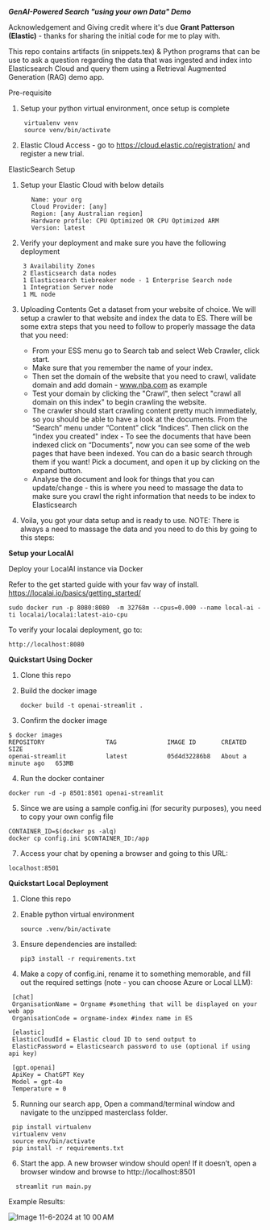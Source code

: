 ***GenAI-Powered Search "using your own Data" Demo***

Acknowledgement and Giving credit where it's due **Grant Patterson (Elastic)** - thanks for sharing the initial code for me to play with.

This repo contains artifacts (in snippets.tex) & Python programs that can be use to ask a question regarding the data that was ingested and index into Elasticsearch Cloud and query them using a Retrieval Augmented Generation (RAG) demo app.

Pre-requisite
1. Setup your python virtual environment, once setup is complete
    ```
     virtualenv venv
     source venv/bin/activate
    ```
3. Elastic Cloud Access - go to https://cloud.elastic.co/registration/ and register a new trial.

ElasticSearch Setup

1. Setup your Elastic Cloud with below details
   ```
      Name: your org 
      Cloud Provider: [any]
      Region: [any Australian region]
      Hardware profile: CPU Optimized OR CPU Optimized ARM
      Version: latest
   ```
2. Verify your deployment and make sure you have the following deployment

  ```
      3 Availability Zones
      2 Elasticsearch data nodes
      1 Elasticsearch tiebreaker node - 1 Enterprise Search node
      1 Integration Server node
      1 ML node
  ```

3. Uploading Contents
   Get a dataset from your website of choice. We will setup a crawler to that website and index the data to ES.
   There will be some extra steps that you need to follow to properly massage the data that you need:
    
   - From your ESS menu go to Search tab and select Web Crawler, click start.
   - Make sure that you remember the name of your index.
   - Then set the domain of the website that you need to crawl, validate domain and add domain - www.nba.com as example
   - Test your domain by clicking the "Crawl", then select "crawl all domain on this index" to begin crawling the website.
   - The crawler should start crawling content pretty much immediately, so you should be able to have a look at the documents. From the “Search” menu under “Content” click “Indices”. Then click on the “index you created" index   - To see the documents that have been indexed click on “Documents”, now you can see some of the web pages that have been indexed. You can do a basic search through them if you want! Pick a document, and open it up by clicking on the expand button.
   - Analyse the document and look for things that you can update/change - this is where you need to massage the data to make sure you crawl the right information that needs to be index to Elasticsearch

4. Voila, you got your data setup and is ready to use.
   NOTE: There is always a need to massage the data and you need to do this by going to this steps:

**Setup your LocalAI**

Deploy your LocalAI instance via Docker

Refer to the get started guide with your fav way of install.
https://localai.io/basics/getting_started/

```sudo docker run -p 8080:8080  -m 32768m --cpus=0.000 --name local-ai -ti localai/localai:latest-aio-cpu```

To verify your localai deployment, go to:

```http://localhost:8080```

    
**Quickstart Using Docker**
1. Clone this repo
2. Build the docker image
   
   ```docker build -t openai-streamlit .```

3. Confirm the docker image

```
$ docker images
REPOSITORY                 TAG              IMAGE ID       CREATED              SIZE
openai-streamlit           latest           05d4d32286b8   About a minute ago   653MB
```
4. Run the docker container

```docker run -d -p 8501:8501 openai-streamlit```

5. Since we are using a sample config.ini (for security purposes), you need to copy your own config file

```
CONTAINER_ID=$(docker ps -alq)
docker cp config.ini $CONTAINER_ID:/app
```

7. Access your chat by opening a browser and going to this URL:

```
localhost:8501
```

**Quickstart Local Deployment**

 
1. Clone this repo
2. Enable python virtual environment

   ```source .venv/bin/activate```

3. Ensure dependencies are installed:

   ```pip3 install -r requirements.txt```

4. Make a copy of config.ini, rename it to something memorable, and fill out the required settings (note - you can choose Azure or Local LLM):

  ```
   [chat]
   OrganisationName = Orgname #something that will be displayed on your web app
   OrganisationCode = orgname-index #index name in ES

   [elastic]
   ElasticCloudId = Elastic cloud ID to send output to
   ElasticPassword = Elasticsearch password to use (optional if using api key)

   [gpt.openai]
   ApiKey = ChatGPT Key
   Model = gpt-4o
   Temperature = 0
```

5. Running our search app, Open a command/terminal window and navigate to the unzipped masterclass folder.

 ```
  pip install virtualenv
  virtualenv venv
  source env/bin/activate
  pip install -r requirements.txt
 ```

6. Start the app. A new browser window should open! If it doesn’t, open a browser window and browse to http://localhost:8501

 ```
   streamlit run main.py
 ```

Example Results:


![Image 11-6-2024 at 10 00 AM](https://github.com/mikecali/elasticsearch-ai-demo/assets/17167732/ac84bcd1-dd7d-4051-b97e-c1b8ebfad13c)


